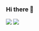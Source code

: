 ### Hi there 👋

<img src = "https://github-readme-stats.vercel.app/api?username=bnsavov19&theme=radical&show_icons=true&count_private=true">

<img src = "https://github-readme-stats.vercel.app/api/top-langs/?username=bnsavov19&">
